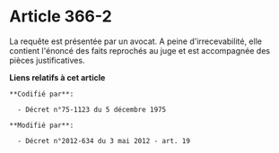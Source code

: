 # Article 366-2

La requête est présentée par un avocat. A peine d'irrecevabilité, elle contient l'énoncé des faits reprochés au juge et est
accompagnée des pièces justificatives.

**Liens relatifs à cet article**

	**Codifié par**:

	  - Décret n°75-1123 du 5 décembre 1975

	**Modifié par**:

	  - Décret n°2012-634 du 3 mai 2012 - art. 19

